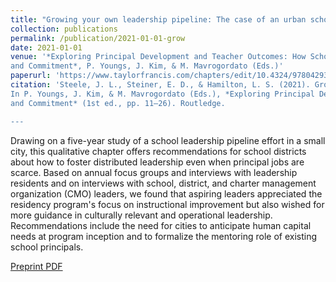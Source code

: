 ```yaml
---
title: "Growing your own leadership pipeline: The case of an urban school leadership residency"
collection: publications
permalink: /publication/2021-01-01-grow
date: 2021-01-01
venue: '*Exploring Principal Development and Teacher Outcomes: How School Leaders Can Strengthen Teacher Efficacy 
and Commitment*, P. Youngs, J. Kim, & M. Mavrogordato (Eds.)'
paperurl: 'https://www.taylorfrancis.com/chapters/edit/10.4324/9780429356247-2/growing-leadership-pipeline-jennifer-steele-elizabeth-steiner-laura-hamilton'
citation: 'Steele, J. L., Steiner, E. D., & Hamilton, L. S. (2021). Growing your own leadership pipeline: The case of an urban school leadership residency. 
In P. Youngs, J. Kim, & M. Mavrogordato (Eds.), *Exploring Principal Development and Teacher Outcomes: How School Leaders Can Strengthen Teacher Efficacy 
and Commitment* (1st ed., pp. 11–26). Routledge. 

---
```


Drawing on a five-year study of a school leadership pipeline effort in a small city, 
this qualitative chapter offers recommendations for school districts about how to foster distributed 
leadership even when principal jobs are scarce. Based on annual focus groups and interviews with 
leadership residents and on interviews with school, district, and charter management organization (CMO)
leaders, we found that aspiring leaders appreciated the residency program's focus on instructional 
improvement but also wished for more guidance in culturally relevant and operational leadership. 
Recommendations include the need for cities to anticipate human capital needs at program inception 
and to formalize the mentoring role of existing school principals.

[Preprint PDF](http://academicpages.github.io/files/2021-grow-preprint.pdf)